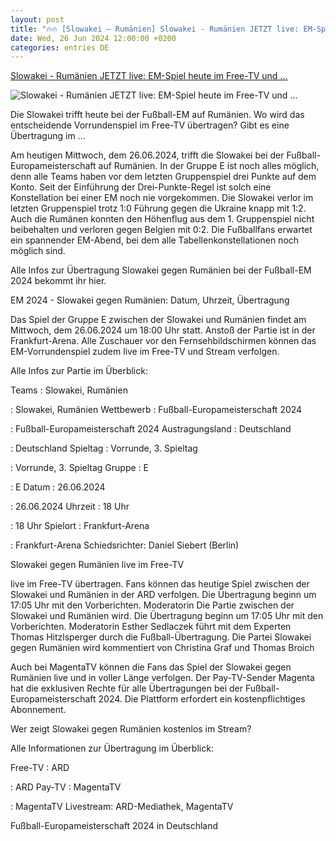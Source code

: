 ```yaml
---
layout: post
title: "🔥🔥 [Slowakei – Rumänien] Slowakei - Rumänien JETZT live: EM-Spiel heute im Free-TV und ..."
date: Wed, 26 Jun 2024 12:00:00 +0200
categories: entries DE
---
```

[Slowakei - Rumänien JETZT live: EM-Spiel heute im Free-TV und ...](https://www.swp.de/unterhaltung/tv/slowakei-gegen-rumaenien-uebertragung-heute-em-spiel-live-im-free-tv-stream-728096-74080847.html)

![Slowakei - Rumänien JETZT live: EM-Spiel heute im Free-TV und ...](https://www.swp.de/imgs/07/1/3/4/9/3/0/2/0/7/tok_581e0ee60eb9c52091f5304f861742cf/w1200_h675_x750_y422_LD_89LFlkmyV18q-4b9286d19e80b647.jpeg)

Die Slowakei trifft heute bei der Fußball-EM auf Rumänien. Wo wird das entscheidende Vorrundenspiel im Free-TV übertragen? Gibt es eine Übertragung im ...

Am heutigen Mittwoch, dem 26.06.2024, trifft die Slowakei bei der Fußball-Europameisterschaft auf Rumänien. In der Gruppe E ist noch alles möglich, denn alle Teams haben vor dem letzten Gruppenspiel drei Punkte auf dem Konto. Seit der Einführung der Drei-Punkte-Regel ist solch eine Konstellation bei einer EM noch nie vorgekommen. Die Slowakei verlor im letzten Gruppenspiel trotz 1:0 Führung gegen die Ukraine knapp mit 1:2. Auch die Rumänen konnten den Höhenflug aus dem 1. Gruppenspiel nicht beibehalten und verloren gegen Belgien mit 0:2. Die Fußballfans erwartet ein spannender EM-Abend, bei dem alle Tabellenkonstellationen noch möglich sind.

Alle Infos zur Übertragung Slowakei gegen Rumänien bei der Fußball-EM 2024 bekommt ihr hier.

EM 2024 - Slowakei gegen Rumänien: Datum, Uhrzeit, Übertragung

Das Spiel der Gruppe E zwischen der Slowakei und Rumänien findet am Mittwoch, dem 26.06.2024 um 18:00 Uhr statt. Anstoß der Partie ist in der Frankfurt-Arena. Alle Zuschauer vor den Fernsehbildschirmen können das EM-Vorrundenspiel zudem live im Free-TV und Stream verfolgen.

Alle Infos zur Partie im Überblick:

Teams : Slowakei, Rumänien

: Slowakei, Rumänien Wettbewerb : Fußball-Europameisterschaft 2024

: Fußball-Europameisterschaft 2024 Austragungsland : Deutschland

: Deutschland Spieltag : Vorrunde, 3. Spieltag

: Vorrunde, 3. Spieltag Gruppe : E

: E Datum : 26.06.2024

: 26.06.2024 Uhrzeit : 18 Uhr

: 18 Uhr Spielort : Frankfurt-Arena

: Frankfurt-Arena Schiedsrichter: Daniel Siebert (Berlin)

Slowakei gegen Rumänien live im Free-TV

live im Free-TV übertragen. Fans können das heutige Spiel zwischen der Slowakei und Rumänien in der ARD verfolgen. Die Übertragung beginn um 17:05 Uhr mit den Vorberichten. Moderatorin Die Partie zwischen der Slowakei und Rumänien wird. Die Übertragung beginn um 17:05 Uhr mit den Vorberichten. Moderatorin Esther Sedlaczek führt mit dem Experten Thomas Hitzlsperger durch die Fußball-Übertragung. Die Partei Slowakei gegen Rumänien wird kommentiert von Christina Graf und Thomas Broich

Auch bei MagentaTV können die Fans das Spiel der Slowakei gegen Rumänien live und in voller Länge verfolgen. Der Pay-TV-Sender Magenta hat die exklusiven Rechte für alle Übertragungen bei der Fußball-Europameisterschaft 2024. Die Plattform erfordert ein kostenpflichtiges Abonnement.

Wer zeigt Slowakei gegen Rumänien kostenlos im Stream?

Alle Informationen zur Übertragung im Überblick:

Free-TV : ARD

: ARD Pay-TV : MagentaTV

: MagentaTV Livestream: ARD-Mediathek, MagentaTV

Fußball-Europameisterschaft 2024 in Deutschland

